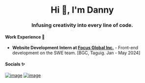 <h1 align="center">Hi 👋, I'm Danny</h1>
<h3 align="center">Infusing creativity into every line of code.</h3>

#### Work Experience 🚀
- <strong>Website Development Intern at <a href="https://focusglobalinc.com">Focus Global Inc.</a></strong> - Front-end development on the SWE team. [BGC, Taguig. Jan - May 2024]

#### Socials ✨
[![image](https://img.shields.io/badge/website-000000?style=for-the-badge&logo=About.me&logoColor=white)](https://read.cv/djaydevs/)
[![image](https://img.shields.io/badge/LinkedIn-0077B5?style=for-the-badge&logo=linkedin&logoColor=white)](https://www.linkedin.com/in/djaydevs/)
